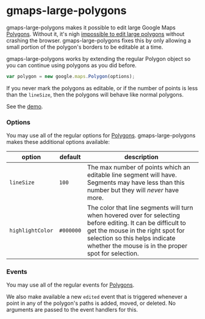 gmaps-large-polygons
============================

gmaps-large-polygons makes it possible to edit large Google Maps [Polygons](https://developers.google.com/maps/documentation/javascript/reference#Polygon). 
Without it, it's nigh [impossible to edit large polygons](http://stackoverflow.com/q/20647124/879121)
without crashing the browser. gmaps-large-polygons fixes this by only allowing a small portion of the 
polygon's borders to be editable at a time.

gmaps-large-polygons works by extending the regular Polygon object so you can continue using polygons as you did before.

````javascript
var polygon = new google.maps.Polygon(options);
````

If you never mark the polygons as editable, or if the number of points is less than the `lineSize`, then the polygons will behave like normal polygons. 

See the [demo](http://openplacedatabase.github.io/gmaps-large-polygons/).

### Options

You may use all of the regular options for [Polygons](https://developers.google.com/maps/documentation/javascript/reference#PolygonOptions). gmaps-large-polygons makes these additional options available:

option  | default | description
------------- | ------------- | -------------
`lineSize`  | `100` | The max number of points which an editable line segment will have. Segments may have less than this number but they will _never_ have more.
`highlightColor`  | `#000000` | The color that line segments will turn when hovered over for selecting before editing. It can be difficult to get the mouse in the right spot for selection so this helps indicate whether the mouse is in the proper spot for selection.

### Events

You may use all of the regular events for [Polygons](https://developers.google.com/maps/documentation/javascript/reference#Polygon).

We also make available a new `edited` event that is triggered whenever a point in any of the polygon's paths is added, moved, or deleted. No arguments are passed to the event handlers for this.
